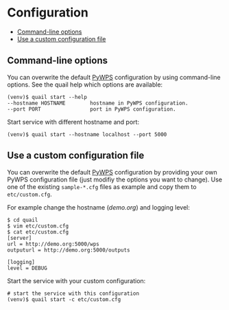 # Configuration
- [Command-line options](#command-line-options)
- [Use a custom configuration file](#use-a-custom-configuration-file)

## Command-line options
You can overwrite the default [PyWPS](http://pywps.org/) configuration by using command-line options.
See the quail help which options are available:
```
(venv)$ quail start --help
--hostname HOSTNAME        hostname in PyWPS configuration.
--port PORT                port in PyWPS configuration.
```
Start service with different hostname and port:
```
(venv)$ quail start --hostname localhost --port 5000
```

## Use a custom configuration file
You can overwrite the default [PyWPS](http://pywps.org/) configuration by providing your own PyWPS configuration file (just modifiy the options you want to change). Use one of the existing `sample-*.cfg` files as example and copy them to `etc/custom.cfg`.

For example change the hostname (*demo.org*) and logging level:
```
$ cd quail
$ vim etc/custom.cfg
$ cat etc/custom.cfg
[server]
url = http://demo.org:5000/wps
outputurl = http://demo.org:5000/outputs

[logging]
level = DEBUG
```
Start the service with your custom configuration:
```
# start the service with this configuration
(venv)$ quail start -c etc/custom.cfg
```
